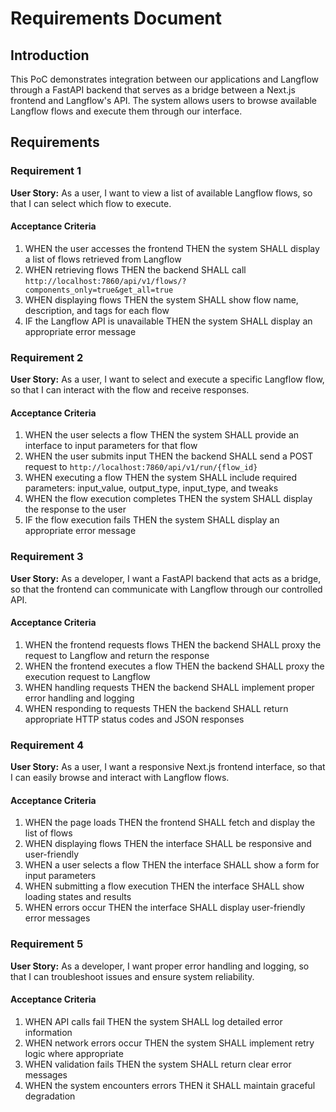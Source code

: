 # Requirements Document

## Introduction

This PoC demonstrates integration between our applications and Langflow through a FastAPI backend that serves as a bridge between a Next.js frontend and Langflow's API. The system allows users to browse available Langflow flows and execute them through our interface.

## Requirements

### Requirement 1

**User Story:** As a user, I want to view a list of available Langflow flows, so that I can select which flow to execute.

#### Acceptance Criteria

1. WHEN the user accesses the frontend THEN the system SHALL display a list of flows retrieved from Langflow
2. WHEN retrieving flows THEN the backend SHALL call `http://localhost:7860/api/v1/flows/?components_only=true&get_all=true`
3. WHEN displaying flows THEN the system SHALL show flow name, description, and tags for each flow
4. IF the Langflow API is unavailable THEN the system SHALL display an appropriate error message

### Requirement 2

**User Story:** As a user, I want to select and execute a specific Langflow flow, so that I can interact with the flow and receive responses.

#### Acceptance Criteria

1. WHEN the user selects a flow THEN the system SHALL provide an interface to input parameters for that flow
2. WHEN the user submits input THEN the backend SHALL send a POST request to `http://localhost:7860/api/v1/run/{flow_id}`
3. WHEN executing a flow THEN the system SHALL include required parameters: input_value, output_type, input_type, and tweaks
4. WHEN the flow execution completes THEN the system SHALL display the response to the user
5. IF the flow execution fails THEN the system SHALL display an appropriate error message

### Requirement 3

**User Story:** As a developer, I want a FastAPI backend that acts as a bridge, so that the frontend can communicate with Langflow through our controlled API.

#### Acceptance Criteria

1. WHEN the frontend requests flows THEN the backend SHALL proxy the request to Langflow and return the response
2. WHEN the frontend executes a flow THEN the backend SHALL proxy the execution request to Langflow
3. WHEN handling requests THEN the backend SHALL implement proper error handling and logging
4. WHEN responding to requests THEN the backend SHALL return appropriate HTTP status codes and JSON responses

### Requirement 4

**User Story:** As a user, I want a responsive Next.js frontend interface, so that I can easily browse and interact with Langflow flows.

#### Acceptance Criteria

1. WHEN the page loads THEN the frontend SHALL fetch and display the list of flows
2. WHEN displaying flows THEN the interface SHALL be responsive and user-friendly
3. WHEN a user selects a flow THEN the interface SHALL show a form for input parameters
4. WHEN submitting a flow execution THEN the interface SHALL show loading states and results
5. WHEN errors occur THEN the interface SHALL display user-friendly error messages

### Requirement 5

**User Story:** As a developer, I want proper error handling and logging, so that I can troubleshoot issues and ensure system reliability.

#### Acceptance Criteria

1. WHEN API calls fail THEN the system SHALL log detailed error information
2. WHEN network errors occur THEN the system SHALL implement retry logic where appropriate
3. WHEN validation fails THEN the system SHALL return clear error messages
4. WHEN the system encounters errors THEN it SHALL maintain graceful degradation